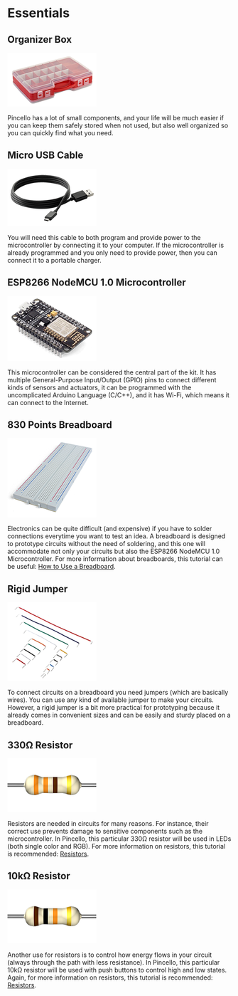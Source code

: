 # Essentials

## Organizer Box

![Organizer box example image](_images/essentials-organizer-box.png)

Pincello has a lot of small components, and your life will be much easier if you can keep them safely stored when not used, but also well organized so you can quickly find what you need.

## Micro USB Cable

![Micro USB Cable image](_images/essentials-micro-usb-cable.png)

You will need this cable to both program and provide power to the microcontroller by connecting it to your computer. If the microcontroller is already programmed and you only need to provide power, then you can connect it to a portable charger.

## ESP8266 NodeMCU 1.0 Microcontroller

![ESP8266 NodeMCU 1.0 Microcontroller image](_images/essentials-esp8266-nodemcu-10-microcontroller.png)

This microcontroller can be considered the central part of the kit. It has multiple General-Purpose Input/Output (GPIO) pins to connect different kinds of sensors and actuators, it can be programmed with the uncomplicated Arduino Language (C/C++), and it has Wi-Fi, which means it can connect to the Internet.

## 830 Points Breadboard

![830 Points Breadboard image](_images/essentials-830-points-breadboard.png)

Electronics can be quite difficult (and expensive) if you have to solder connections everytime you want to test an idea. A breadboard is designed to prototype circuits without the need of soldering, and this one will accommodate not only your circuits but also the ESP8266 NodeMCU 1.0 Microcontroller. For more information about breadboards, this tutorial can be useful: [How to Use a Breadboard](https://learn.sparkfun.com/tutorials/how-to-use-a-breadboard).

## Rigid Jumper

![Rigid Jumper image](_images/essentials-rigid-jumper.png)

To connect circuits on a breadboard you need jumpers (which are basically wires). You can use any kind of available jumper to make your circuits. However, a rigid jumper is a bit more practical for prototyping because it already comes in convenient sizes and can be easily and sturdy placed on a breadboard.

## 330Ω Resistor

![330Ω Resistor image](_images/essentials-330-resistor.png)

Resistors are needed in circuits for many reasons. For instance, their correct use prevents damage to sensitive components such as the microcontroller. In Pincello, this particular 330Ω resistor will be used in LEDs (both single color and RGB). For more information on resistors, this tutorial is recommended: [Resistors](https://learn.sparkfun.com/tutorials/resistors).

## 10kΩ Resistor

![10kΩ Resistor image](_images/essentials-10k-resistor.png)

Another use for resistors is to control how energy flows in your circuit (always through the path with less resistance). In Pincello, this particular 10kΩ resistor will be used with push buttons to control high and low states. Again, for more information on resistors, this tutorial is recommended: [Resistors](https://learn.sparkfun.com/tutorials/resistors).